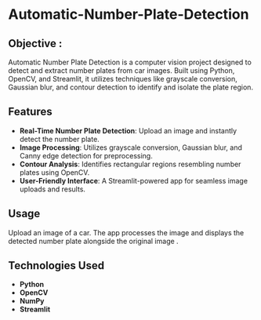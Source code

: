 # Automatic-Number-Plate-Detection
<h2>Objective :</h2>
 Automatic Number Plate Detection is a computer vision project designed to detect and extract number plates from car images. Built using Python, OpenCV, and Streamlit, it utilizes techniques like grayscale conversion, Gaussian blur, and contour detection to identify and isolate the plate region. 
<h2>Features</h2>
    <ul>
        <li><strong>Real-Time Number Plate Detection</strong>: Upload an image and instantly detect the number plate.</li>
        <li><strong>Image Processing</strong>: Utilizes grayscale conversion, Gaussian blur, and Canny edge detection for preprocessing.</li>
        <li><strong>Contour Analysis</strong>: Identifies rectangular regions resembling number plates using OpenCV.</li>
        <li><strong>User-Friendly Interface</strong>: A Streamlit-powered app for seamless image uploads and results.</li>
    </ul>
 <h2>Usage</h2>
    <p> Upload an image of a car. The app processes the image and displays the detected number plate alongside the original image .</p>

   <h2>Technologies Used</h2>
    <ul>
        <li><strong>Python</strong></li>
        <li><strong>OpenCV</strong></li>
        <li><strong>NumPy</strong></li>
        <li><strong>Streamlit</strong></li>
    </ul>  

